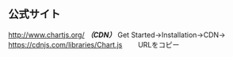 ## 公式サイト
http://www.chartjs.org/
***（CDN）***
Get Started→Installation→CDN→
　https://cdnjs.com/libraries/Chart.js
　　URLをコピー


